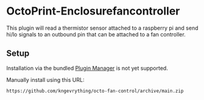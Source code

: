 # OctoPrint-Enclosurefancontroller

This plugin will read a thermistor sensor attached to a raspberry pi and send hi/lo signals to an outbound pin that can be attached to a fan controller.

## Setup

Installation via the bundled [Plugin Manager](https://docs.octoprint.org/en/master/bundledplugins/pluginmanager.html) is not yet supported.  

Manually install using this URL:

    https://github.com/kngevrything/octo-fan-control/archive/main.zip

